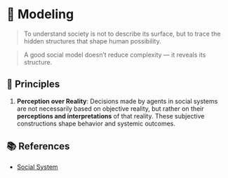 # 🧠 Modeling

> To understand society is not to describe its surface, but to trace the hidden structures that shape human possibility.

> A good social model doesn’t reduce complexity — it reveals its structure.

## 📌 Principles

1. **Perception over Reality**:
   Decisions made by agents in social systems are not necessarily based on objective reality, but rather on their **perceptions and interpretations** of that reality. These subjective constructions shape behavior and systemic outcomes.

## 📚 References

* [Social System](https://en.wikipedia.org/wiki/Social_system)
